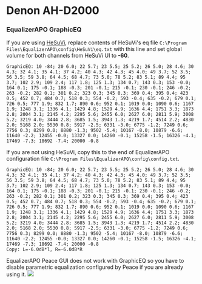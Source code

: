 # Denon AH-D2000
### EqualizerAPO GraphicEQ
If you are using [HeSuVi](https://sourceforge.net/projects/hesuvi/), replace contents of HeSuVi's eq file `C:\Program Files\EqualizerAPO\config\HeSuVi\eq.txt` with this line and set global volume for both channels from HeSuVi UI to **-60**.
```
GraphicEQ: 10 -84; 20 6.0; 22 5.7; 23 5.5; 25 5.2; 26 5.0; 28 4.6; 30 4.3; 32 4.1; 35 4.1; 37 4.2; 40 4.3; 42 4.3; 45 4.0; 49 3.7; 52 3.5; 56 3.5; 59 3.8; 64 4.5; 68 4.7; 73 5.0; 78 5.2; 83 5.1; 89 4.4; 95 3.7; 102 2.9; 109 2.4; 117 1.8; 125 1.3; 134 0.7; 143 0.3; 153 -0.0; 164 0.1; 175 -0.1; 188 -0.3; 201 -0.1; 215 -0.1; 230 -0.1; 246 -0.2; 263 -0.2; 282 0.1; 301 0.2; 323 0.3; 345 0.3; 369 0.4; 395 0.4; 423 0.5; 452 0.7; 484 0.7; 518 0.3; 554 -0.2; 593 -0.4; 635 -0.2; 679 0.1; 726 0.5; 777 1.9; 832 1.7; 890 0.6; 952 0.1; 1019 0.0; 1090 0.6; 1167 1.9; 1248 3.1; 1336 4.1; 1429 4.8; 1529 4.9; 1636 4.4; 1751 3.3; 1873 2.8; 2004 3.1; 2145 4.2; 2295 5.6; 2455 6.0; 2627 6.0; 2811 5.9; 3008 5.2; 3219 4.0; 3444 2.8; 3685 1.5; 3943 1.3; 4219 1.7; 4514 2.2; 4830 2.0; 5168 2.0; 5530 0.8; 5917 -2.5; 6331 -3.0; 6775 -1.2; 7249 0.6; 7756 0.3; 8299 0.0; 8880 -1.3; 9502 -5.4; 10167 -8.0; 10879 -6.6; 11640 -2.2; 12455 -0.0; 13327 0.0; 14260 -0.1; 15258 -1.5; 16326 -4.1; 17469 -7.3; 18692 -7.4; 20000 -0.8
```
If you are not using HeSuVi, copy this to the end of EqualizerAPO configuration file `C:\Program Files\EqualizerAPO\config\config.txt`.
```
GraphicEQ: 10 -84; 20 6.0; 22 5.7; 23 5.5; 25 5.2; 26 5.0; 28 4.6; 30 4.3; 32 4.1; 35 4.1; 37 4.2; 40 4.3; 42 4.3; 45 4.0; 49 3.7; 52 3.5; 56 3.5; 59 3.8; 64 4.5; 68 4.7; 73 5.0; 78 5.2; 83 5.1; 89 4.4; 95 3.7; 102 2.9; 109 2.4; 117 1.8; 125 1.3; 134 0.7; 143 0.3; 153 -0.0; 164 0.1; 175 -0.1; 188 -0.3; 201 -0.1; 215 -0.1; 230 -0.1; 246 -0.2; 263 -0.2; 282 0.1; 301 0.2; 323 0.3; 345 0.3; 369 0.4; 395 0.4; 423 0.5; 452 0.7; 484 0.7; 518 0.3; 554 -0.2; 593 -0.4; 635 -0.2; 679 0.1; 726 0.5; 777 1.9; 832 1.7; 890 0.6; 952 0.1; 1019 0.0; 1090 0.6; 1167 1.9; 1248 3.1; 1336 4.1; 1429 4.8; 1529 4.9; 1636 4.4; 1751 3.3; 1873 2.8; 2004 3.1; 2145 4.2; 2295 5.6; 2455 6.0; 2627 6.0; 2811 5.9; 3008 5.2; 3219 4.0; 3444 2.8; 3685 1.5; 3943 1.3; 4219 1.7; 4514 2.2; 4830 2.0; 5168 2.0; 5530 0.8; 5917 -2.5; 6331 -3.0; 6775 -1.2; 7249 0.6; 7756 0.3; 8299 0.0; 8880 -1.3; 9502 -5.4; 10167 -8.0; 10879 -6.6; 11640 -2.2; 12455 -0.0; 13327 0.0; 14260 -0.1; 15258 -1.5; 16326 -4.1; 17469 -7.3; 18692 -7.4; 20000 -0.8
Copy: L=-6.0dB*l, R=-6.0dB*R
```
EqualizerAPO Peace GUI does not work with GraphicEQ so you have to disable parametric equalization configured by Peace if you are already using it.
![](https://raw.githubusercontent.com/jaakkopasanen/AutoEq/master/results/Sonoma%20Model%20One/headphoncecom/onear/Denon%20AH-D2000/Denon%20AH-D2000.png)
